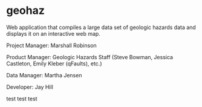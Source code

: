 # geohaz
Web application that compiles a large data set of geologic hazards data and displays it on an interactive web map.

Project Manager: Marshall Robinson

Product Manager: Geologic Hazards Staff (Steve Bowman, Jessica Castleton, Emily Kleber (qFaults), etc.)

Data Manager: Martha Jensen

Developer: Jay Hill

test test test 
